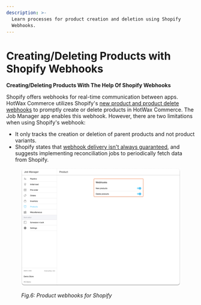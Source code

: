 ```yaml
---
description: >-
  Learn processes for product creation and deletion using Shopify
  Webhooks.
---
```


# Creating/Deleting Products with Shopify Webhooks

**Creating/Deleting Products With The Help Of Shopify Webhooks**

Shopify offers webhooks for real-time communication between apps. HotWax Commerce utilizes Shopify's [new product and product delete webhooks](https://shopify.dev/docs/api/admin-rest/2023-07/resources/product#delete-products-product-id) to promptly create or delete products in HotWax Commerce. The Job Manager app enables this webhook. However, there are two limitations when using Shopify's webhook:

* It only tracks the creation or deletion of parent products and not product variants.
* Shopify states that [webhook delivery isn't always guaranteed](https://shopify.dev/apps/webhooks#limitation), and suggests implementing reconciliation jobs to periodically fetch data from Shopify.

<figure><img src="../../.gitbook/assets/9.png" alt=""><figcaption><p><em>Fig.6: Product webhooks for Shopify</em></p></figcaption></figure>
